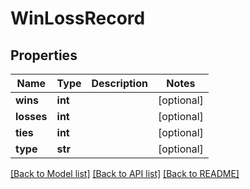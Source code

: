 # WinLossRecord

## Properties
Name | Type | Description | Notes
------------ | ------------- | ------------- | -------------
**wins** | **int** |  | [optional] 
**losses** | **int** |  | [optional] 
**ties** | **int** |  | [optional] 
**type** | **str** |  | [optional] 

[[Back to Model list]](../README.md#documentation-for-models) [[Back to API list]](../README.md#documentation-for-api-endpoints) [[Back to README]](../README.md)

